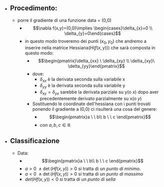 - ## Procedimento:
	- porre il gradiente di una funzione data = (0,0)
		- $$\nabla f(x,y)=(0,0)\implies \begin{cases}\delta_{x}=0 \\ \delta_{y}=0\end{cases}$$
		- in questo modo troveremo dei punti $(x_{0},y_{0})$ che andremo a inserire nella matrice Hessiana($H(f(x,y))$) che sarà composta in questo modo:
			- $$\begin{pmatrix}\delta_{xx} \ \delta_{xy} \\ \delta_{xy}\ \delta_{yy}\end{pmatrix}$$
			- dove:
				- $\delta_{xx}$ è la derivata seconda sulla variabile x
				- $\delta_{yy}$ è la derivata seconda sulla variabile y
				- $\delta_{xy}=\delta_{yx}$ sarebbe la derivata parziale su y(o _x_) dopo aver precedentemente derivato parzialmente su x(o _y_) 
			- Sostituendo le coordinate dell'hessiana con i punti trovati ponendo il gradiente a (0,0) ci risulterà una cosa del genere:
				- $$\begin{pmatrix}a \ \ b\\ b \ \ c \end{pmatrix}$$
				- $con \ a,b,c\in \mathbb{R}$ 
- ## Classificazione
	- Data: 
		- $$\begin{pmatrix}a \ \ b\\ b \ \ c \end{pmatrix}$$
		- $a>0 \ \wedge \det(Hf(x,y))>0$ si tratta di un *punto di minimo*.
		- $a<0 \ \wedge \det(Hf(x,y))>0$ si tratta di un *punto di massimo*
		- $det(Hf(x,y))<0$ si tratta di un *punto di sella* 